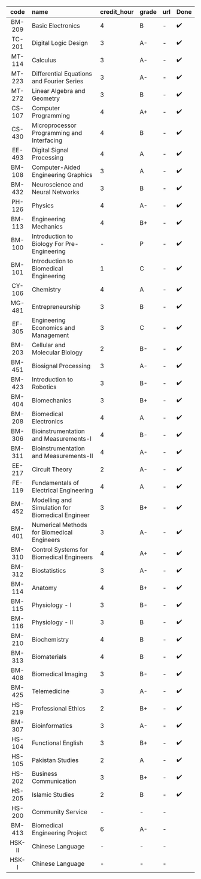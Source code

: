 |  code  | name                                             | credit_hour | grade | url  | Done |
| :----: | :----------------------------------------------- | :---------- | :---- | :--- | :--- |
| BM-209 | Basic Electronics                                | 4           | B     | -    | ✔️    |
| TC-201 | Digital Logic Design                             | 3           | A-    | -    | ✔️    |
| MT-114 | Calculus                                         | 3           | A-    | -    | ✔️    |
| MT-223 | Differential Equations and Fourier Series        | 3           | A-    | -    | ✔️    |
| MT-272 | Linear Algebra and Geometry                      | 3           | B     | -    | ✔️    |
| CS-107 | Computer Programming                             | 4           | A+    | -    | ✔️    |
| CS-430 | Microprocessor Programming and Interfacing       | 4           | B     | -    | ✔️    |
| EE-493 | Digital Signal Processing                        | 4           | A     | -    | ✔️    |
| BM-108 | Computer-Aided Engineering Graphics              | 3           | A     | -    | ✔️    |
| BM-432 | Neuroscience and Neural Networks                 | 3           | B     | -    | ✔️    |
| PH-126 | Physics                                          | 4           | A-    | -    | ✔️    |
| BM-113 | Engineering Mechanics                            | 4           | B+    | -    | ✔️    |
| BM-100 | Introduction to Biology For Pre-Engineering      | -           | P     | -    | ✔️    |
| BM-101 | Introduction to Biomedical Engineering           | 1           | C     | -    | ✔️    |
| CY-106 | Chemistry                                        | 4           | A     | -    | ✔️    |
| MG-481 | Entrepreneurship                                 | 3           | B     | -    | ✔️    |
| EF-305 | Engineering Economics and Management             | 3           | C     | -    | ✔️    |
| BM-203 | Cellular and Molecular Biology                   | 2           | B-    | -    | ✔️    |
| BM-451 | Biosignal Processing                             | 3           | A-    | -    | ✔️    |
| BM-423 | Introduction to Robotics                         | 3           | B-    | -    | ✔️    |
| BM-404 | Biomechanics                                     | 3           | B+    | -    | ✔️    |
| BM-208 | Biomedical Electronics                           | 4           | A     | -    | ✔️    |
| BM-306 | Bioinstrumentation and Measurements-I            | 4           | B-    | -    | ✔️    |
| BM-311 | Bioinstrumentation and Measurements-II           | 4           | A-    | -    | ✔️    |
| EE-217 | Circuit Theory                                   | 2           | A-    | -    | ✔️    |
| FE-119 | Fundamentals of Electrical Engineering           | 4           | A     | -    | ✔️    |
| BM-452 | Modelling and Simulation for Biomedical Engineer | 3           | B+    | -    | ✔️    |
| BM-401 | Numerical Methods for Biomedical Engineers       | 3           | A-    | -    | ✔️    |
| BM-310 | Control Systems for Biomedical Engineers         | 4           | A+    | -    | ✔️    |
| BM-312 | Biostatistics                                    | 3           | A-    | -    | ✔️    |
| BM-114 | Anatomy                                          | 4           | B+    | -    | ✔️    |
| BM-115 | Physiology - I                                   | 3           | B-    | -    | ✔️    |
| BM-116 | Physiology - II                                  | 3           | B     | -    | ✔️    |
| BM-210 | Biochemistry                                     | 4           | B     | -    | ✔️    |
| BM-313 | Biomaterials                                     | 4           | B     | -    | ✔️    |
| BM-408 | Biomedical Imaging                               | 3           | B-    | -    | ✔️    |
| BM-425 | Telemedicine                                     | 3           | A-    | -    | ✔️    |
| HS-219 | Professional Ethics                              | 2           | B+    | -    | ✔️    |
| BM-307 | Bioinformatics                                   | 3           | A-    | -    | ✔️    |
| HS-104 | Functional English                               | 3           | B+    | -    | ✔️    |
| HS-105 | Pakistan Studies                                 | 2           | A     | -    | ✔️    |
| HS-202 | Business Communication                           | 3           | B+    | -    | ✔️    |
| HS-205 | Islamic Studies                                  | 2           | B     | -    | ✔️    |
| HS-200 | Community Service                                | -           | -     | -    |      |
| BM-413 | Biomedical Engineering Project                   | 6           | A-    | -    |      |
| HSK-II | Chinese Language                                 | -           | -     | -    |      |
| HSK-I  | Chinese Language                                 | -           | -     | -    |      |
